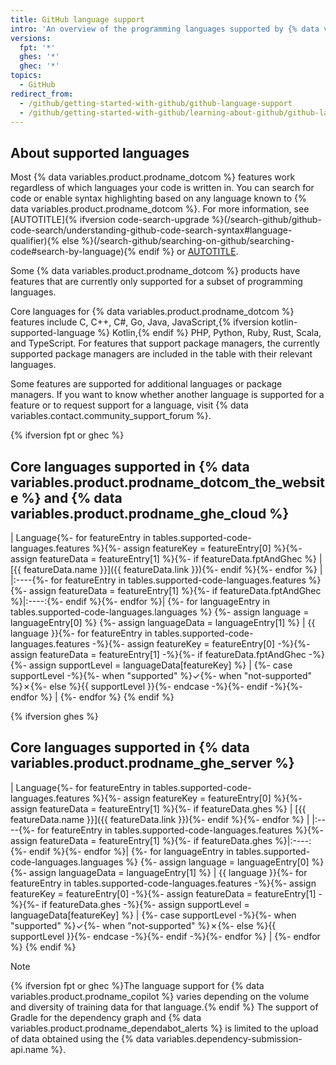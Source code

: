 ```yaml
---
title: GitHub language support
intro: 'An overview of the programming languages supported by {% data variables.product.prodname_dotcom %} features.'
versions:
  fpt: '*'
  ghes: '*'
  ghec: '*'
topics:
  - GitHub
redirect_from:
  - /github/getting-started-with-github/github-language-support
  - /github/getting-started-with-github/learning-about-github/github-language-support
---
```

<!-- If you make changes to this article, also update any feature-level articles to reflect the same changes in language support. -->

## About supported languages

Most {% data variables.product.prodname_dotcom %} features work regardless of which languages your code is written in. You can search for code or enable syntax highlighting based on any language known to {% data variables.product.prodname_dotcom %}. For more information, see [AUTOTITLE]{% ifversion code-search-upgrade %}(/search-github/github-code-search/understanding-github-code-search-syntax#language-qualifier){% else %}(/search-github/searching-on-github/searching-code#search-by-language){% endif %} or [AUTOTITLE](/get-started/writing-on-github/working-with-advanced-formatting/creating-and-highlighting-code-blocks#syntax-highlighting).

Some {% data variables.product.prodname_dotcom %} products have features that are currently only supported for a subset of programming languages.

Core languages for {% data variables.product.prodname_dotcom %} features include C, C++, C#, Go, Java, JavaScript,{% ifversion kotlin-supported-language %} Kotlin,{% endif %} PHP, Python, Ruby, Rust, Scala, and TypeScript. For features that support package managers, the currently supported package managers are included in the table with their relevant languages.

Some features are supported for additional languages or package managers. If you want to know whether another language is supported for a feature or to request support for a language, visit {% data variables.contact.community_support_forum %}.

<!-- Source for the following tables lives in data/tables/supported-code-languages.yml -->

{% ifversion fpt or ghec %}

## Core languages supported in {% data variables.product.prodname_dotcom_the_website %} and {% data variables.product.prodname_ghe_cloud %}

| Language{%- for featureEntry in tables.supported-code-languages.features %}{%- assign featureKey = featureEntry[0] %}{%- assign featureData = featureEntry[1] %}{%- if featureData.fptAndGhec %} | [{{ featureData.name }}]({{ featureData.link }}){%- endif %}{%- endfor %} |
|:----{%- for featureEntry in tables.supported-code-languages.features %}{%- assign featureData = featureEntry[1] %}{%- if featureData.fptAndGhec %}|:----:{%- endif %}{%- endfor %}|
{%- for languageEntry in tables.supported-code-languages.languages %}
{%- assign language = languageEntry[0] %}
{%- assign languageData = languageEntry[1] %}
| {{ language }}{%- for featureEntry in tables.supported-code-languages.features -%}{%- assign featureKey = featureEntry[0] -%}{%- assign featureData = featureEntry[1] -%}{%- if featureData.fptAndGhec -%}{%- assign supportLevel = languageData[featureKey] %} | {%- case supportLevel -%}{%- when "supported" %}✓{%- when "not-supported" %}✗{%- else %}{{ supportLevel }}{%- endcase -%}{%- endif -%}{%- endfor %} |
{%- endfor %}
{% endif %}

{% ifversion ghes %}

## Core languages supported in {% data variables.product.prodname_ghe_server %}

| Language{%- for featureEntry in tables.supported-code-languages.features %}{%- assign featureKey = featureEntry[0] %}{%- assign featureData = featureEntry[1] %}{%- if featureData.ghes %} | [{{ featureData.name }}]({{ featureData.link }}){%- endif %}{%- endfor %} |
|:----{%- for featureEntry in tables.supported-code-languages.features %}{%- assign featureData = featureEntry[1] %}{%- if featureData.ghes %}|:----:{%- endif %}{%- endfor %}|
{%- for languageEntry in tables.supported-code-languages.languages %}
{%- assign language = languageEntry[0] %}
{%- assign languageData = languageEntry[1] %}
| {{ language }}{%- for featureEntry in tables.supported-code-languages.features -%}{%- assign featureKey = featureEntry[0] -%}{%- assign featureData = featureEntry[1] -%}{%- if featureData.ghes -%}{%- assign supportLevel = languageData[featureKey] %} | {%- case supportLevel -%}{%- when "supported" %}✓{%- when "not-supported" %}✗{%- else %}{{ supportLevel }}{%- endcase -%}{%- endif -%}{%- endfor %} |
{%- endfor %}
{% endif %}

> [!NOTE]
> {% ifversion fpt or ghec %}The language support for {% data variables.product.prodname_copilot %} varies depending on the volume and diversity of training data for that language.{% endif %}
> The support of Gradle for the dependency graph and {% data variables.product.prodname_dependabot_alerts %} is limited to the upload of data obtained using the {% data variables.dependency-submission-api.name %}.

[^1]: {% ifversion codeql-rust-available %}PHP and Scala {% elsif codeql-rust-public-preview %}PHP and Scala {% else %}PHP, Rust, and Scala {% endif %}are supported for code scanning by third-party actions, but not by {% data variables.product.prodname_codeql %}.
